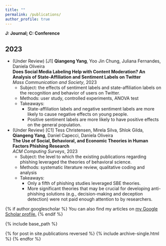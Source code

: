 ```yaml
---
title: ""
permalink: /publications/
author_profile: true
---
```

**J: Journal; C: Conference**

## 2023 ##
<ul>
  <li>(Under Review) [J1] <b>Qiangeng Yang</b>, Yoo Jin Chung, Juliana Fernandes, Daniela Oliveira<br>
    <b>Does Social Media Labeling Help with Content Moderation? An Analysis of State-Affiliation and Sentiment Labels on Twitter</b><br>
    <i>Mass Communication and Society</i>, 2023
    <ul>
      <li>Subject: the effects of sentiment labels and state-affiliation labels on the recognition and behavior of users on Twitter.</li>
      <li>Methods: user study, controlled experiments, ANOVA test</li>
      <li>Takeaways:<br>
        <ul>
          <li>State-affiliation labels and negative sentiment labels are more likely to cause negative effects on young people.</li>
          <li>Positive sentiment labels are more likely to have positive effects on the general population.</li>
        </ul>
      </li>
    </ul>
  <li>(Under Review) [C1] Tess Christensen, Mirela Silva, Shlok Gilda, <b>Qiangeng Yang</b>, Daniel Capecci, Daniela Oliveira<br>
    <b>The Use of Social, Behavioral, and Economic Theories in Human Factors Phishing Research</b><br>
    <i>ACM Computing Surveys</i>, 2023
      <ul>
        <li>Subject: the level to which the existing publications regarding phishing leveraged the theories of behavioral science.</li>
        <li>Methods: systematic literature review, qualitative coding and analysis</li>
        <li>Takeaways:<br>
          <ul>
            <li>Only a fifth of phishing studies leveraged SBE theories.</li>
            <li>More significant theories that may be crucial for developing anti-phishing solutions (e.g., decision-making and deception detection) were not paid enough attention to by researchers.</li>
          </ul>
        </li>
      </ul>
  </li>
</ul>

{% if author.googlescholar %}
  You can also find my articles on <u><a href="{{author.googlescholar}}">my Google Scholar profile</a>.</u>
{% endif %}

{% include base_path %}

{% for post in site.publications reversed %}
  {% include archive-single.html %}
{% endfor %}
